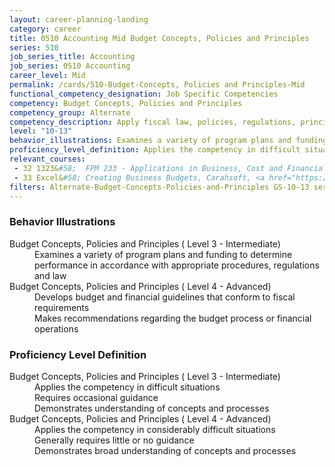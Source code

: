 ```yaml
---
layout: career-planning-landing
category: career
title: 0510 Accounting Mid Budget Concepts, Policies and Principles
series: 510
job_series_title: Accounting
job_series: 0510 Accounting
career_level: Mid
permalink: /cards/510-Budget-Concepts, Policies and Principles-Mid
functional_competency_designation: Job Specific Competencies
competency: Budget Concepts, Policies and Principles
competency_group: Alternate
competency_description: Apply fiscal law, policies, regulations, principles, standards and procedures to financial management activities
level: "10-13"
behavior_illustrations: Examines a variety of program plans and funding to determine performance in accordance with appropriate procedures, regulations and law ? Develops budget and financial guidelines that conform to fiscal requirements ? Makes recommendations regarding the budget process or financial operations
proficiency_level_definition: Applies the competency in difficult situations ? Requires occasional guidance ? Demonstrates understanding of concepts and processes ? Applies the competency in considerably difficult situations ? Generally requires little or no guidance ? Demonstrates broad understanding of concepts and processes
relevant_courses: 
 - 32 1323&#58;  FPM 233 - Applications in Business, Cost and Financial Management, Learning Tree, <a href="https://www.learningtree.com/courses/1323/fac-p-pm-certification-applications-in-business-cost-and-financial-management/">https://www.learningtree.com/courses/1323/fac-p-pm-certification-applications-in-business-cost-and-financial-management/</a>
 - 33 Excel&#58; Creating Business Budgets, Carahsoft, <a href="https://www.linkedin.com/learning/excel-creating-business-budgets">https://www.linkedin.com/learning/excel-creating-business-budgets</a>
filters: Alternate-Budget-Concepts-Policies-and-Principles GS-10-13 series-0510
---
```


<div class="desktop:grid-col-6 margin-y-205">
  <div class="border-top-2 bg-white padding-2 shadow-5 height-full members-hover border-1px button-border border-top-blue radius-lg card-text-color">
    <h3>Behavior Illustrations</h3>
    <dl class="text-base card-content-color"><dt>Budget Concepts, Policies and Principles ( Level 3 - Intermediate)</dt><dd>Examines a variety of program plans and funding to determine performance in accordance with appropriate procedures, regulations and law</dd><dt>Budget Concepts, Policies and Principles ( Level 4 - Advanced)</dt><dd>Develops budget and financial guidelines that conform to fiscal requirements </dd><dd> Makes recommendations regarding the budget process or financial operations</dd></dl>
  </div>
</div>
<div class="desktop:grid-col-6 margin-y-205">
  <div class="border-top-2 bg-white padding-2 shadow-5 height-full members-hover border-1px button-border border-top-blue radius-lg card-text-color">
    <h3>Proficiency Level Definition</h3>
    <dl class="text-base card-content-color"><dt>Budget Concepts, Policies and Principles ( Level 3 - Intermediate)</dt><dd>Applies the competency in difficult situations </dd><dd> Requires occasional guidance </dd><dd> Demonstrates understanding of concepts and processes</dd><dt>Budget Concepts, Policies and Principles ( Level 4 - Advanced)</dt><dd>Applies the competency in considerably difficult situations </dd><dd> Generally requires little or no guidance </dd><dd> Demonstrates broad understanding of concepts and processes</dd></dl>
  </div>
</div>